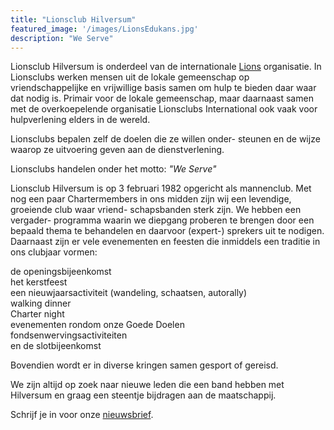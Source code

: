 ```yaml
---
title: "Lionsclub Hilversum"
featured_image: '/images/LionsEdukans.jpg'
description: "We Serve"
---
```


Lionsclub Hilversum is onderdeel van de internationale <a href="https://www2.lions.nl">Lions</a> organisatie.
In Lionsclubs werken mensen uit de lokale gemeenschap op vriendschappelijke en vrijwillige basis samen om hulp
te bieden daar waar dat nodig is. Primair voor de lokale gemeenschap, maar daarnaast samen met de overkoepelende
organisatie Lionsclubs International ook vaak voor hulpverlening elders in de wereld.  

Lionsclubs bepalen zelf de doelen die ze willen onder- steunen en de wijze waarop ze uitvoering
geven aan de dienstverlening.

Lionsclubs handelen onder het motto: *"We Serve"*

Lionsclub Hilversum is op 3 februari 1982 opgericht als mannenclub. Met nog een paar Chartermembers
in ons midden zijn wij een levendige, groeiende club waar vriend- schapsbanden sterk zijn.
We hebben een vergader- programma waarin we diepgang proberen te brengen door een bepaald
thema te behandelen en daarvoor (expert-) sprekers uit te nodigen. Daarnaast zijn er vele
evenementen en feesten die inmiddels een traditie in ons clubjaar vormen:

de openingsbijeenkomst  
het kerstfeest  
een nieuwjaarsactiviteit (wandeling, schaatsen, autorally)  
walking dinner  
Charter night  
evenementen rondom onze Goede Doelen  
fondsenwervingsactiviteiten  
en de slotbijeenkomst  

Bovendien wordt er in diverse kringen samen gesport of gereisd.

We zijn altijd op zoek naar nieuwe leden die een band hebben met Hilversum en graag
een steentje bijdragen aan de maatschappij.

Schrijf je in voor onze <a href="http://eepurl.com/c68YUf" target="_blank">nieuwsbrief</a>.
